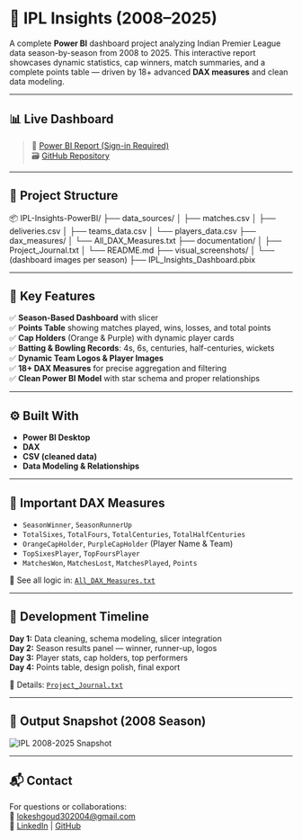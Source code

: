 # 🏏 IPL Insights (2008–2025)

A complete **Power BI** dashboard project analyzing Indian Premier League data season-by-season from 2008 to 2025. This interactive report showcases dynamic statistics, cap winners, match summaries, and a complete points table — driven by 18+ advanced **DAX measures** and clean data modeling.

---

## 📊 Live Dashboard

> 🔗 [Power BI Report (Sign-in Required)](https://app.powerbi.com/groups/me/reports/d546e913-961b-45e2-9cb4-ac12feddf694/837c53831364e7d56388?experience=power-bi)  
> 🗃️ [GitHub Repository](https://github.com/lokeshgoud-30/ipl_insights)

---

## 📁 Project Structure
📦 IPL-Insights-PowerBI/
├── data_sources/
│ ├── matches.csv
│ ├── deliveries.csv
│ ├── teams_data.csv
│ └── players_data.csv
├── dax_measures/
│ └── All_DAX_Measures.txt
├── documentation/
│ ├── Project_Journal.txt
│ └── README.md
├── visual_screenshots/
│ └── (dashboard images per season)
├── IPL_Insights_Dashboard.pbix

---

## 📌 Key Features

✅ **Season-Based Dashboard** with slicer  
✅ **Points Table** showing matches played, wins, losses, and total points  
✅ **Cap Holders** (Orange & Purple) with dynamic player cards  
✅ **Batting & Bowling Records**: 4s, 6s, centuries, half-centuries, wickets  
✅ **Dynamic Team Logos & Player Images**  
✅ **18+ DAX Measures** for precise aggregation and filtering  
✅ **Clean Power BI Model** with star schema and proper relationships

---

## ⚙️ Built With

- **Power BI Desktop**
- **DAX**
- **CSV (cleaned data)**
- **Data Modeling & Relationships**

---

## 📘 Important DAX Measures

- `SeasonWinner`, `SeasonRunnerUp`  
- `TotalSixes`, `TotalFours`, `TotalCenturies`, `TotalHalfCenturies`  
- `OrangeCapHolder`, `PurpleCapHolder` (Player Name & Team)  
- `TopSixesPlayer`, `TopFoursPlayer`  
- `MatchesWon`, `MatchesLost`, `MatchesPlayed`, `Points`

📄 See all logic in: [`All_DAX_Measures.txt`](https://github.com/lokeshgoud-30/ipl_insights/tree/main/all_dax_measures)

---

## 📆 Development Timeline

**Day 1:** Data cleaning, schema modeling, slicer integration  
**Day 2:** Season results panel — winner, runner-up, logos  
**Day 3:** Player stats, cap holders, top performers  
**Day 4:** Points table, design polish, final export

📝 Details: [`Project_Journal.txt`](https://github.com/lokeshgoud-30/ipl_insights/blob/main/documentation/project_journal.txt.txt)

---

## 🏁 Output Snapshot (2008 Season)

![IPL 2008-2025 Snapshot](https://github.com/lokeshgoud-30/ipl_insights/tree/main/visual_screen_shots)

---

## 📬 Contact

For questions or collaborations:  
📧 lokeshgoud302004@gmail.com  
🔗 [LinkedIn](https://www.linkedin.com/in/lokesh-gounipalli/) | [GitHub](https://github.com/lokeshgoud-30)
